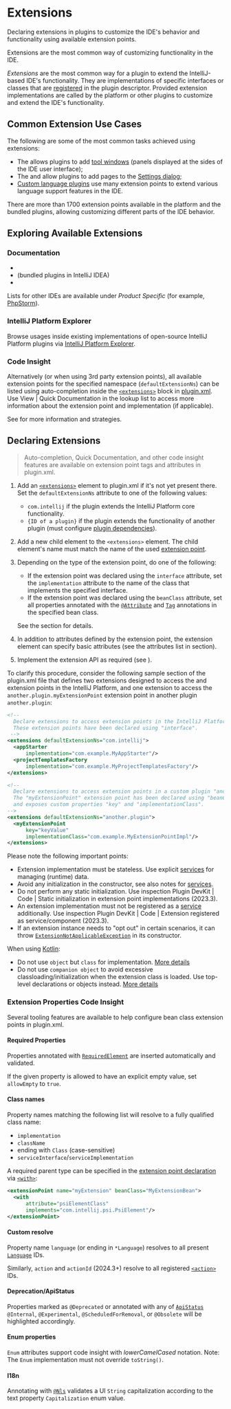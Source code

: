 <!-- Copyright 2000-2025 JetBrains s.r.o. and contributors. Use of this source code is governed by the Apache 2.0 license. -->

# Extensions

<web-summary>
Declaring extensions in plugins to customize the IDE's behavior and functionality using available extension points.
</web-summary>

<link-summary>Extensions are the most common way of customizing functionality in the IDE.</link-summary>

_Extensions_ are the most common way for a plugin to extend the IntelliJ-based IDE's functionality.
They are implementations of specific interfaces or classes that are [registered](#declaring-extensions) in the plugin descriptor.
Provided extension implementations are called by the platform or other plugins to customize and extend the IDE's functionality.

## Common Extension Use Cases

The following are some of the most common tasks achieved using extensions:

* The <include from="snippets.topic" element-id="ep"><var name="ep" value="com.intellij.toolWindow"/></include> allows plugins to add [tool windows](tool_windows.md) (panels displayed at the sides of the IDE user interface);
* The <include from="snippets.topic" element-id="ep"><var name="ep" value="com.intellij.applicationConfigurable"/></include> and <include from="snippets.topic" element-id="ep"><var name="ep" value="com.intellij.projectConfigurable"/></include> allow plugins to add pages to the [Settings dialog](settings.md);
* [Custom language plugins](custom_language_support.md) use many extension points to extend various language support features in the IDE.

There are more than 1700 extension points available in the platform and the bundled plugins, allowing customizing different parts of the IDE behavior.

## Exploring Available Extensions

### Documentation

- [](intellij_platform_extension_point_list.md)
- [](intellij_community_plugins_extension_point_list.md) (bundled plugins in IntelliJ IDEA)
- [](oss_plugins_extension_point_list.md)

Lists for other IDEs are available under _Product Specific_ (for example, [PhpStorm](php_extension_point_list.md)).

### IntelliJ Platform Explorer

Browse usages inside existing implementations of open-source IntelliJ Platform plugins via [IntelliJ Platform Explorer](https://jb.gg/ipe).

### Code Insight

Alternatively (or when using 3rd party extension points), all available extension points for the specified namespace (`defaultExtensionNs`) can be listed using auto-completion inside the [`<extensions>`](plugin_configuration_file.md#idea-plugin__extensions) block in <path>[plugin.xml](plugin_configuration_file.md)</path>.
Use <ui-path>View | Quick Documentation</ui-path> in the lookup list to access more information about the extension point and implementation (if applicable).

See [](explore_api.md) for more information and strategies.

## Declaring Extensions

> Auto-completion, Quick Documentation, and other code insight features are available on extension point tags and attributes in <path>plugin.xml</path>.

<procedure title="Declaring Extension">

1. Add an [`<extensions>`](plugin_configuration_file.md#idea-plugin__extensions) element to <path>plugin.xml</path> if it's not yet present there.
   Set the `defaultExtensionNs` attribute to one of the following values:
    * `com.intellij` if the plugin extends the IntelliJ Platform core functionality.
    * `{ID of a plugin}` if the plugin extends the functionality of another plugin (must configure [plugin dependencies](plugin_dependencies.md)).
2. Add a new child element to the `<extensions>` element.
   The child element's name must match the name of the used [extension point](plugin_extension_points.md).
3. Depending on the type of the extension point, do one of the following:
    * If the extension point was declared using the `interface` attribute, set the `implementation` attribute to the name of the class that implements the specified interface.
    * If the extension point was declared using the `beanClass` attribute, set all properties annotated with the [`@Attribute`](%gh-ic%/platform/util/src/com/intellij/util/xmlb/annotations/Attribute.java) and [`Tag`](%gh-ic%/platform/util/src/com/intellij/util/xmlb/annotations/Tag.java) annotations in the specified bean class.

   See the [](plugin_extension_points.md#declaring-extension-points) section for details.
4. In addition to attributes defined by the extension point, the extension element can specify basic attributes (see the attributes list in [](plugin_configuration_file.md#idea-plugin__extensions__-) section).
5. Implement the extension API as required (see [](#implementing-extension)).

</procedure>

To clarify this procedure, consider the following sample section of the <path>plugin.xml</path> file that defines two extensions designed
to access the <include from="snippets.topic" element-id="epLink"><var name="ep" value="com.intellij.appStarter"/></include> and <include from="snippets.topic" element-id="epLink"><var name="ep" value="com.intellij.projectTemplatesFactory"/></include>
extension points in the IntelliJ Platform,
and one extension to access the `another.plugin.myExtensionPoint` extension point in another plugin `another.plugin`:

```xml
<!--
  Declare extensions to access extension points in the IntelliJ Platform.
  These extension points have been declared using "interface".
 -->
<extensions defaultExtensionNs="com.intellij">
  <appStarter
      implementation="com.example.MyAppStarter"/>
  <projectTemplatesFactory
      implementation="com.example.MyProjectTemplatesFactory"/>
</extensions>

<!--
  Declare extensions to access extension points in a custom plugin "another.plugin".
  The "myExtensionPoint" extension point has been declared using "beanClass"
  and exposes custom properties "key" and "implementationClass".
-->
<extensions defaultExtensionNs="another.plugin">
  <myExtensionPoint
      key="keyValue"
      implementationClass="com.example.MyExtensionPointImpl"/>
</extensions>
```

<procedure id="implementing-extension" title="Implementing Extension">

Please note the following important points:

- Extension implementation must be stateless. Use explicit [services](plugin_services.md) for managing (runtime) data.
- Avoid any initialization in the constructor, see also notes for [services](plugin_services.md#ctor).
- Do not perform any static initialization. Use inspection <control>Plugin DevKit | Code | Static initialization in extension point implementations</control> (2023.3).
- An extension implementation must not be registered as a [service](plugin_services.md) additionally. Use inspection <control>Plugin DevKit | Code | Extension registered as service/component</control> (2023.3).
- If an extension instance needs to "opt out" in certain scenarios, it can throw [`ExtensionNotApplicableException`](%gh-ic%/platform/extensions/src/com/intellij/openapi/extensions/ExtensionNotApplicableException.java) in its constructor.

When using [Kotlin](using_kotlin.md):

- Do not use `object` but `class` for implementation. [More details](using_kotlin.md#object-vs-class)
- Do not use `companion object` to avoid excessive classloading/initialization when the extension class is loaded.
  Use top-level declarations or objects instead. [More details](using_kotlin.md#companion-object-extensions)

</procedure>

### Extension Properties Code Insight

Several tooling features are available to help configure bean class extension points in <path>plugin.xml</path>.

#### Required Properties

Properties annotated with [`RequiredElement`](%gh-ic%/platform/core-api/src/com/intellij/openapi/extensions/RequiredElement.java) are inserted automatically and validated.

If the given property is allowed to have an explicit empty value, set `allowEmpty` to `true`.

#### Class names

Property names matching the following list will resolve to a fully qualified class name:

- `implementation`
- `className`
- ending with `Class` (case-sensitive)
- `serviceInterface`/`serviceImplementation`

A required parent type can be specified in the [extension point declaration](plugin_extension_points.md) via [`<with>`](plugin_configuration_file.md#idea-plugin__extensionPoints__extensionPoint__with):

```xml
<extensionPoint name="myExtension" beanClass="MyExtensionBean">
  <with
      attribute="psiElementClass"
      implements="com.intellij.psi.PsiElement"/>
</extensionPoint>
```

#### Custom resolve

Property name `language` (or ending in `*Language`) resolves to all present [`Language`](%gh-ic%/platform/core-api/src/com/intellij/lang/Language.java) IDs.

Similarly, `action` and `actionId` (2024.3+) resolve to all registered [`<action>`](plugin_configuration_file.md#idea-plugin__actions__action) IDs.

#### Deprecation/ApiStatus

Properties marked as `@Deprecated` or annotated with any of [`ApiStatus`](%gh-java-annotations%/common/src/main/java/org/jetbrains/annotations/ApiStatus.java) `@Internal`, `@Experimental`, `@ScheduledForRemoval`, or `@Obsolete` will be highlighted accordingly.

#### Enum properties

`Enum` attributes support code insight with _lowerCamelCased_ notation. Note: The `Enum` implementation must not override `toString()`.

#### I18n

Annotating with [`@Nls`](%gh-java-annotations%/common/src/main/java/org/jetbrains/annotations/Nls.java) validates a UI `String` capitalization according to the text property `Capitalization` enum value.
